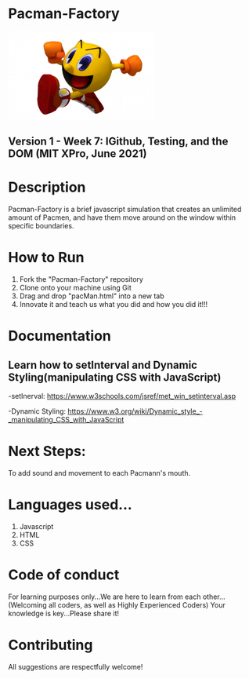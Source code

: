 # Pacman-Factory

<img src="https://github.com/jamallangoy/Pacman-Factory/blob/main/images/pacManBackground.jpg" width="300px" style="borderRadius: 50%"/>

## Version 1 - Week 7: IGithub, Testing, and the DOM (MIT XPro, June 2021)

# Description

Pacman-Factory is a brief javascript simulation that creates an unlimited amount of Pacmen, and have them move around on the window within specific boundaries. 

# How to Run

1) Fork the "Pacman-Factory" repository
2) Clone onto your machine using Git
3) Drag and drop "pacMan.html" into a new tab
4) Innovate it and teach us what you did and how you did it!!!


# Documentation

## Learn how to setInterval and Dynamic Styling(manipulating CSS with JavaScript)

-setInerval: https://www.w3schools.com/jsref/met_win_setinterval.asp

-Dynamic Styling: https://www.w3.org/wiki/Dynamic_style_-_manipulating_CSS_with_JavaScript

# Next Steps:
To add sound and movement to each Pacmann's mouth.

# Languages used...
1) Javascript
2) HTML
3) CSS

# Code of conduct
For learning purposes only...We are here to learn from each other...(Welcoming all coders, as well as Highly Experienced Coders) Your knowledge is key...Please share it!

# Contributing
All suggestions are respectfully welcome! 
